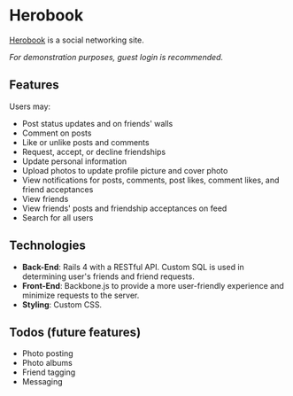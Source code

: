 # Herobook

[Herobook](http://my-herobook.herokuapp.com/) is a social networking site. 

*For demonstration purposes, guest login is recommended.*

## Features

Users may:

* Post status updates and on friends' walls
* Comment on posts
* Like or unlike posts and comments
* Request, accept, or decline friendships
* Update personal information
* Upload photos to update profile picture and cover photo
* View notifications for posts, comments, post likes, comment likes, and friend acceptances
* View friends
* View friends' posts and friendship acceptances on feed
* Search for all users

## Technologies

* **Back-End**: Rails 4 with a RESTful API. Custom SQL is used in determining user's friends and friend requests. 
* **Front-End**: Backbone.js to provide a more user-friendly experience and minimize requests to the server.
* **Styling**: Custom CSS.

## Todos (future features)
* Photo posting
* Photo albums
* Friend tagging
* Messaging
